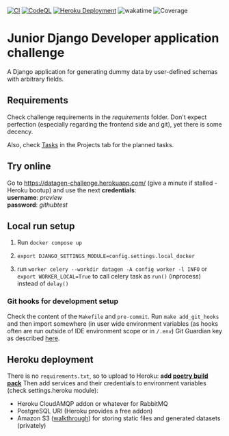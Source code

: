 [![CI](https://github.com/furioness/django-challenge-planeks/actions/workflows/CI.yml/badge.svg?branch=master)](https://github.com/furioness/django-challenge-planeks/actions/workflows/CI.yml)
[![CodeQL](https://github.com/furioness/django-challenge-planeks/actions/workflows/codeql.yml/badge.svg?branch=master)](https://github.com/furioness/django-challenge-planeks/actions/workflows/codeql.yml)
[![Heroku Deployment](https://github.com/furioness/django-challenge-planeks/actions/workflows/deploy_to_heroku.yml/badge.svg?branch=master)](https://github.com/furioness/django-challenge-planeks/actions/workflows/deploy_to_heroku.yml)
![wakatime](https://wakatime.com/badge/user/43ad3009-1842-4a4f-a7fa-e8332aeecd33/project/8209bb54-1f75-4b08-8ea1-eeaa06678f8f.svg "Time in an IDE.")
![Coverage](https://img.shields.io/badge/dynamic/xml?label=Coverage%20%28Master%29&prefix=branch-rate%3A%20&query=coverage%2F%40branch-rate&url=https%3A%2F%2Fraw.githubusercontent.com%2Ffurioness%2Fdjango-challenge-planeks%2Fmaster%2F.coverage%2Fcoverage.xml "Coverage for Master branch")


# Junior Django Developer application challenge
A Django application for generating dummy data by user-defined schemas with arbitrary fields.

## Requirements
 Check challenge requirements in the *requirements* folder. Don't expect perfection (especially regarding the frontend side and git), yet there is some decency.

Also, check [Tasks](https://github.com/furioness/django-challenge-planeks/projects/1) in the Projects tab for the planned tasks.

## Try online
Go to https://datagen-challenge.herokuapp.com/ (give a minute if stalled - Heroku bootup)
and use the next **credentials**:  
**username**: *preview*  
**password**: *githubtest*

## Local run setup
1. Run `docker compose up`
2. `export DJANGO_SETTINGS_MODULE=config.settings.local_docker` 

3. run `worker celery --workdir datagen -A config worker -l INFO`
or `export WORKER_LOCAL=True` to call celery task as `run()` (inprocess) instead of `delay()`
### Git hooks for development setup
Check the content of the `Makefile` and `pre-commit`. Run `make add_git_hooks` and then import somewhere (in user wide environment variables (as hooks often are run outside of IDE environment scope or in `/.env`) Git Guardian key as described [here](https://docs.gitguardian.com/internal-repositories-monitoring/integrations/git_hooks/pre_commit#global-pre-commit-hook).

## Heroku deployment
There is no `requirements.txt`, so to upload to Heroku: **add [poetry build pack](https://github.com/moneymeets/python-poetry-buildpack)** 
Then add services and their credentials to environment variables (check settings.heroku module):
- Heroku CloudAMQP addon or whatever for RabbitMQ
- PostgreSQL URI (Heroku provides a free addon)
- Amazon S3 ([walkthrough](https://testdriven.io/blog/storing-django-static-and-media-files-on-amazon-s3/)) for storing static files and generated datasets (privately)
